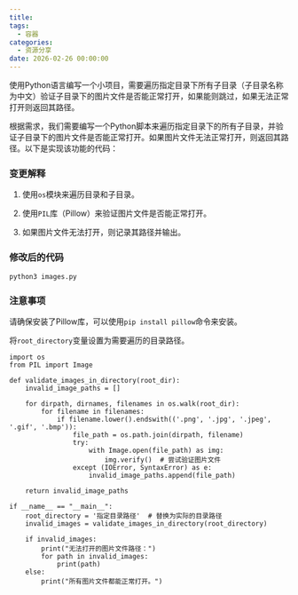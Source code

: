 ```yaml
---
title: 
tags:
  - 容器
categories:
  - 资源分享
date: 2026-02-26 00:00:00
---
```


> 

<!-- more -->

使用Python语言编写一个小项目，需要遍历指定目录下所有子目录（子目录名称为中文）验证子目录下的图片文件是否能正常打开，如果能则跳过，如果无法正常打开则返回其路径。

根据需求，我们需要编写一个Python脚本来遍历指定目录下的所有子目录，并验证子目录下的图片文件是否能正常打开。如果图片文件无法正常打开，则返回其路径。以下是实现该功能的代码：

### 变更解释

1. 使用`os`模块来遍历目录和子目录。

2. 使用`PIL`库（Pillow）来验证图片文件是否能正常打开。

3. 如果图片文件无法打开，则记录其路径并输出。

### 修改后的代码

```
python3 images.py
```


### 注意事项

请确保安装了Pillow库，可以使用`pip install pillow`命令来安装。

将`root_directory`变量设置为需要遍历的目录路径。

```
import os
from PIL import Image

def validate_images_in_directory(root_dir):
    invalid_image_paths = []
    
    for dirpath, dirnames, filenames in os.walk(root_dir):
        for filename in filenames:
            if filename.lower().endswith(('.png', '.jpg', '.jpeg', '.gif', '.bmp')):
                file_path = os.path.join(dirpath, filename)
                try:
                    with Image.open(file_path) as img:
                        img.verify()  # 尝试验证图片文件
                except (IOError, SyntaxError) as e:
                    invalid_image_paths.append(file_path)
    
    return invalid_image_paths

if __name__ == "__main__":
    root_directory = '指定目录路径'  # 替换为实际的目录路径
    invalid_images = validate_images_in_directory(root_directory)
    
    if invalid_images:
        print("无法打开的图片文件路径：")
        for path in invalid_images:
            print(path)
    else:
        print("所有图片文件都能正常打开。")
```